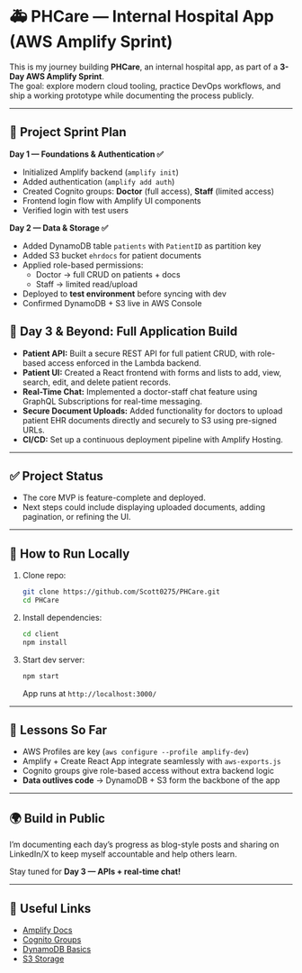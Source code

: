 # 🚑 PHCare — Internal Hospital App (AWS Amplify Sprint)

This is my journey building **PHCare**, an internal hospital app, as part of a **3-Day AWS Amplify Sprint**.  
The goal: explore modern cloud tooling, practice DevOps workflows, and ship a working prototype while documenting the process publicly.  

---

## 📅 Project Sprint Plan

**Day 1 — Foundations & Authentication ✅**  
- Initialized Amplify backend (`amplify init`)  
- Added authentication (`amplify add auth`)  
- Created Cognito groups: **Doctor** (full access), **Staff** (limited access)  
- Frontend login flow with Amplify UI components  
- Verified login with test users  

**Day 2 — Data & Storage ✅**  
- Added DynamoDB table `patients` with `PatientID` as partition key  
- Added S3 bucket `ehrdocs` for patient documents  
- Applied role-based permissions:
  - Doctor → full CRUD on patients + docs  
  - Staff → limited read/upload  
- Deployed to **test environment** before syncing with dev  
- Confirmed DynamoDB + S3 live in AWS Console  

## 🏥 Day 3 & Beyond: Full Application Build
- **Patient API:** Built a secure REST API for full patient CRUD, with role-based access enforced in the Lambda backend.
- **Patient UI:** Created a React frontend with forms and lists to add, view, search, edit, and delete patient records.
- **Real-Time Chat:** Implemented a doctor-staff chat feature using GraphQL Subscriptions for real-time messaging.
- **Secure Document Uploads:** Added functionality for doctors to upload patient EHR documents directly and securely to S3 using pre-signed URLs.
- **CI/CD:** Set up a continuous deployment pipeline with Amplify Hosting.

---

## ✅ Project Status
- The core MVP is feature-complete and deployed.
- Next steps could include displaying uploaded documents, adding pagination, or refining the UI.
---

## 🚀 How to Run Locally

1. Clone repo:
   ```bash
   git clone https://github.com/Scott0275/PHCare.git
   cd PHCare
   ```

2. Install dependencies:

   ```bash
   cd client
   npm install
   ```

3. Start dev server:

   ```bash
   npm start
   ```

   App runs at `http://localhost:3000/`

---

## 📖 Lessons So Far

* AWS Profiles are key (`aws configure --profile amplify-dev`)
* Amplify + Create React App integrate seamlessly with `aws-exports.js`
* Cognito groups give role-based access without extra backend logic
* **Data outlives code** → DynamoDB + S3 form the backbone of the app

---

## 🌍 Build in Public

I’m documenting each day’s progress as blog-style posts and sharing on LinkedIn/X to keep myself accountable and help others learn.

Stay tuned for **Day 3 — APIs + real-time chat!**

---

## 🔗 Useful Links

* [Amplify Docs](https://docs.amplify.aws/)
* [Cognito Groups](https://docs.aws.amazon.com/cognito/latest/developerguide/cognito-user-pools-user-groups.html)
* [DynamoDB Basics](https://docs.aws.amazon.com/amazondynamodb/latest/developerguide/Introduction.html)
* [S3 Storage](https://docs.aws.amazon.com/AmazonS3/latest/userguide/Welcome.html)
